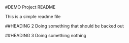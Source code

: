 #DEMO Project README

This is a simple readme file

##HEADING 2
Doing something that should be backed out

##HEADING 3
Doing something nothing